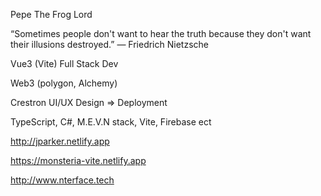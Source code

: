 Pepe The Frog Lord 

“Sometimes people don't want to hear the truth because they don't want their illusions destroyed.”
― Friedrich Nietzsche

Vue3 (Vite) Full Stack Dev

Web3 (polygon, Alchemy)

Crestron UI/UX Design => Deployment

TypeScript, C#, M.E.V.N stack, Vite, Firebase ect

http://jparker.netlify.app

https://monsteria-vite.netlify.app

http://www.nterface.tech

